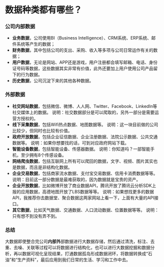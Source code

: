 # 数据种类都有哪些？

### **公司内部数据**

* **业务数据**，公司使用BI（Business Intelligence）、CRM系统、ERP系统、邮件系统等产生的数据；
* **财务数据**，其中包括公司的支出、采购、收入等多项与公司日常运作有关的数据；
* **用户数据**，无论是网站、APP还是游戏，用户注册都会填写邮箱、电话、身份证号码等数据，这些数据其实非常有价值，此外还要加上用户使用公司产品留下的行为数据。
* **历史数据**，公司沉淀下来的其他各种数据。

### **外部数据**

* **社交网站数据**，包括微信、微博、人人网、Twitter、Facebook、LinkedIn等社交媒体上的数据。
  说明：社交数据部分是可以爬取的，另外一部分是需要运营方授权的。
* **线下采集数据**，包括Wifi热点数据、地图数据等。
  说明：这一块目前做的公司比较少，但同时也比较有价值。
* **政府开放数据**，包括企业征信数据、企业注册数据、法院公示数据、公共交通数据等。
  说明：如果你想要找的话，可到对应政府网站下载。
* **智能设备数据**，包括智能设备、传感器数据。
  说明：你知道吗？一部智能手机，至少拥有8个传感设备。
* **网络爬虫数据**，包括互联网上所有可以爬回的数据，文字、视频、图片其实也是数据，而且是非结构化数据。
* **企业交易数据**，包括商家流水数据、支付宝交易数据、信用卡消费数据等等。
  说明：目前这一部分数据是最难获取的，因为数据就是宝贵的资产。
* **企业开放数据**，比如微博开放了商业数据API，腾讯开放了腾讯云分析SDK上报的应用数据，高德地图开放了LBS数据等等。
  说明：如果想找更多的数据API，我推荐你去数据堂、聚合数据这两家网站上看一下，上面有大量的API接口。
* **其它数据**，比如天气数据、交通数据、人口流动数据、位置数据等等。
  说明：只有想不到没有弄不到。

### 总结

大数据即使整合完公司**内部外**部数据进行大数据存储，然后通过清洗，标注、去重、去噪、关联等过程可以将数据进行结构化，也可以进行大数据挖掘和数据分析，再以数据可视化呈现结果，打通数据孤岛形成数据闭环，将数据转换成“石油”和“生产资料”，最后应用到我们日常的生活、学习和工作中去。


